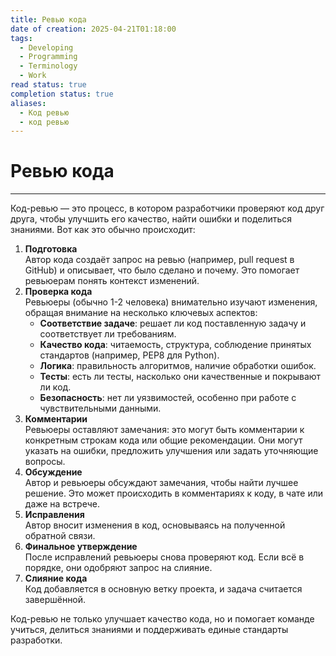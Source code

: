 ```yaml
---
title: Ревью кода
date of creation: 2025-04-21T01:18:00
tags:
  - Developing
  - Programming
  - Terminology
  - Work
read status: true
completion status: true
aliases:
  - Код ревью
  - код ревью
---
```

# Ревью кода
---

Код-ревью — это процесс, в котором разработчики проверяют код друг друга, чтобы улучшить его качество, найти ошибки и поделиться знаниями. Вот как это обычно происходит:

1. **Подготовка**  
    Автор кода создаёт запрос на ревью (например, pull request в GitHub) и описывает, что было сделано и почему. Это помогает ревьюерам понять контекст изменений.
2. **Проверка кода**  
    Ревьюеры (обычно 1-2 человека) внимательно изучают изменения, обращая внимание на несколько ключевых аспектов:
    - **Соответствие задаче**: решает ли код поставленную задачу и соответствует ли требованиям.
    - **Качество кода**: читаемость, структура, соблюдение принятых стандартов (например, PEP8 для Python).
    - **Логика**: правильность алгоритмов, наличие обработки ошибок.
    - **Тесты**: есть ли тесты, насколько они качественные и покрывают ли код.
    - **Безопасность**: нет ли уязвимостей, особенно при работе с чувствительными данными.
3. **Комментарии**  
    Ревьюеры оставляют замечания: это могут быть комментарии к конкретным строкам кода или общие рекомендации. Они могут указать на ошибки, предложить улучшения или задать уточняющие вопросы.
4. **Обсуждение**  
    Автор и ревьюеры обсуждают замечания, чтобы найти лучшее решение. Это может происходить в комментариях к коду, в чате или даже на встрече.
5. **Исправления**  
    Автор вносит изменения в код, основываясь на полученной обратной связи.
6. **Финальное утверждение**  
    После исправлений ревьюеры снова проверяют код. Если всё в порядке, они одобряют запрос на слияние.
7. **Слияние кода**  
    Код добавляется в основную ветку проекта, и задача считается завершённой.

Код-ревью не только улучшает качество кода, но и помогает команде учиться, делиться знаниями и поддерживать единые стандарты разработки.
